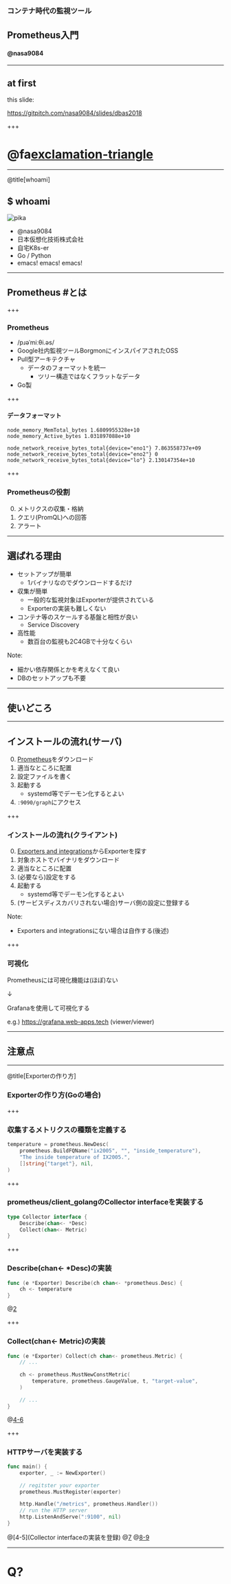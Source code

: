 ### コンテナ時代の監視ツール
## Prometheus入門

#### @nasa9084

---

## at first

this slide:

https://gitpitch.com/nasa9084/slides/dbas2018

+++

# @fa[exclamation-triangle](CAUTION!)



---

@title[whoami]
## $ whoami

![pika](assets/image/pika.png)

* @nasa9084
* 日本仮想化技術株式会社
* 自宅K8s-er
* Go / Python
* emacs! emacs! emacs!

---

## Prometheus #とは

+++

### Prometheus

* /pɹəˈmiːθi.əs/
* Google社内監視ツールBorgmonにインスパイアされたOSS
* Pull型アーキテクチャ
  * データのフォーマットを統一
    * ツリー構造ではなくフラットなデータ
* Go製

+++

#### データフォーマット

``` text
node_memory_MemTotal_bytes 1.6809955328e+10
node_memory_Active_bytes 1.031897088e+10

node_network_receive_bytes_total{device="eno1"} 7.863558737e+09
node_network_receive_bytes_total{device="eno2"} 0
node_network_receive_bytes_total{device="lo"} 2.130147354e+10
```

+++

### Prometheusの役割

0. メトリクスの収集・格納
0. クエリ(PromQL)への回答
0. アラート

---

## 選ばれる理由

* セットアップが簡単
  * 1バイナリなのでダウンロードするだけ
* 収集が簡単
  * 一般的な監視対象はExporterが提供されている
  * Exporterの実装も難しくない
* コンテナ等のスケールする基盤と相性が良い
  * Service Discovery
* 高性能
  * 数百台の監視も2C4GBで十分なくらい

Note:
* 細かい依存関係とかを考えなくて良い
* DBのセットアップも不要

---

## 使いどころ

---

## インストールの流れ(サーバ)

0. [Prometheus](https://prometheus.io/download/)をダウンロード
0. 適当なところに配置
0. 設定ファイルを書く
0. 起動する
   * systemd等でデーモン化するとよい
0. `:9090/graph`にアクセス

+++

### インストールの流れ(クライアント)

0. [Exporters and integrations](https://prometheus.io/docs/instrumenting/exporters/)からExporterを探す
0. 対象ホストでバイナリをダウンロード
0. 適当なところに配置
0. (必要なら)設定をする
0. 起動する
   * systemd等でデーモン化するとよい
0. (サービスディスカバリされない場合)サーバ側の設定に登録する

Note:
* Exporters and integrationsにない場合は自作する(後述)

+++

### 可視化

Prometheusには可視化機能は(ほぼ)ない

↓

Grafanaを使用して可視化する

e.g.) https://grafana.web-apps.tech (viewer/viewer)

---

## 注意点

---

@title[Exporterの作り方]
### Exporterの作り方(Goの場合)

+++

### 収集するメトリクスの種類を定義する

``` go
temperature = prometheus.NewDesc(
    prometheus.BuildFQName("ix2005", "", "inside_temperature"),
    "The inside temperature of IX2005.",
	[]string{"target"}, nil,
)
```

+++

### prometheus/client_golangのCollector interfaceを実装する

``` go
type Collector interface {
	Describe(chan<- *Desc)
	Collect(chan<- Metric)
}
```

+++

### Describe(chan<- *Desc)の実装

``` go
func (e *Exporter) Describe(ch chan<- *prometheus.Desc) {
    ch <- temperature
}
```

@[2](メトリクス種を登録する)

+++

### Collect(chan<- Metric)の実装

``` go
func (e *Exporter) Collect(ch chan<- prometheus.Metric) {
    // ...

    ch <- prometheus.MustNewConstMetric(
        temperature, prometheus.GaugeValue, t, "target-value",
    )

    // ...
}
```

@[4-6](メトリクス種、値種、値、ラベル値)

+++

### HTTPサーバを実装する

``` go
func main() {
	exporter, _ := NewExporter()

    // regitster your exporter
	prometheus.MustRegister(exporter)

	http.Handle("/metrics", prometheus.Handler())
    // run the HTTP server
    http.ListenAndServe(":9100", nil)
}
```


@[4-5](Collector interfaceの実装を登録)
@[7](エンドポイントを設定)
@[8-9](サーバを実行)

---

# Q?
